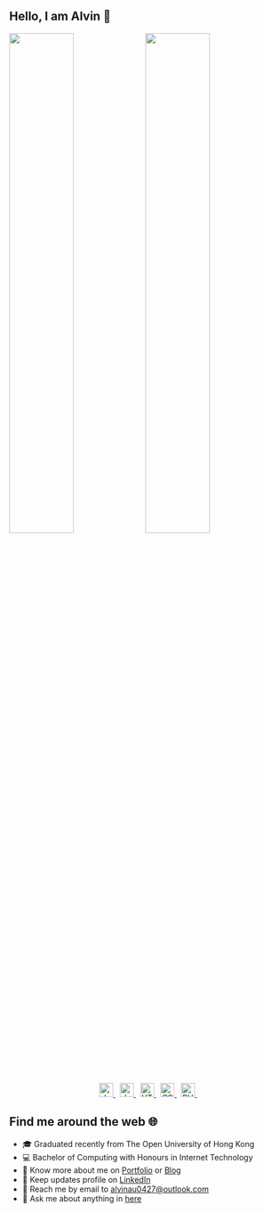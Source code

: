 ## Hello, I am Alvin :wave:
<img  src="https://github-readme-streak-stats.herokuapp.com/?user=alvinau0427&hide_border=true&theme=dark" width="48%"  align="left">
<img  src="https://github-readme-stats.vercel.app/api?username=alvinau0427&show_icons=true&hide_border=true&theme=dark&title_color=FFA500&&icon_color=FFA500&text_color=FFFFFF" width="48%">

<p align="center">
  <a href="https://github.com/alvinau0427?tab=repositories&q=&type=source&language=java">
    <img src="https://img.shields.io/badge/Java-282C34?logo=java&logoColor=C21325" alt="Java logo" title="Java" height="25" />
  </a>
  &nbsp;
  <a href="https://github.com/alvinau0427?tab=repositories&q=&type=source&language=javascript">
    <img src="https://img.shields.io/badge/JavaScript-282C34?logo=javascript&logoColor=F7DF1E" alt="JavaScript logo" title="JavaScript" height="25" />
  </a>
  &nbsp;
  <a href="https://github.com/alvinau0427?tab=repositories&q=&type=source&language=html">
    <img src="https://img.shields.io/badge/HTML5-282C34?logo=html5&logoColor=E34F26" alt="HTML5 logo" title="HTML5" height="25" />
  </a>
  &nbsp;
  <a href="https://github.com/alvinau0427?tab=repositories&q=&type=source&language=html">
    <img src="https://img.shields.io/badge/CSS3-282C34?logo=css3&logoColor=1572B6" alt="CSS3 logo" title="CSS3" height="25" />
  </a>
  &nbsp;
  <a href="https://github.com/alvinau0427?tab=repositories&q=&type=source&language=php">
  <img src="https://img.shields.io/badge/PHP-282C34?logo=php&logoColor=764ABC" alt="PHP logo" title="PHP" height="25" />
  </a>
  &nbsp;
</p>

## Find me around the web :globe_with_meridians:
- :mortar_board: Graduated recently from The Open University of Hong Kong
- :computer: Bachelor of Computing with Honours in Internet Technology
- :mag_right: Know more about me on [Portfolio](https://alvinau0427.github.io/) or [Blog](https://alvinau0427-blog.netlify.app/)
- :briefcase: Keep updates profile on [LinkedIn](https://www.linkedin.com/in/alvinau0427/)
- :email: Reach me by email to alvinau0427@outlook.com
- :speech_balloon: Ask me about anything in [here](https://github.com/alvinau0427/alvinau0427/issues)
